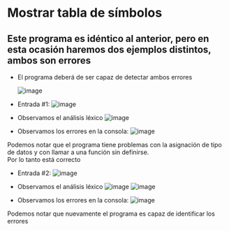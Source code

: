 # Mostrar tabla de símbolos

## Este programa es idéntico al anterior, pero en esta ocasión haremos dos ejemplos distintos, ambos son errores

- El programa deberá de ser capaz de detectar ambos errores

  ![image](https://user-images.githubusercontent.com/80979314/201779721-f5d66618-f98d-4cef-972e-33d370fda456.png)

- Entrada #1:
  ![image](https://user-images.githubusercontent.com/80979314/201779950-80423c3b-e50d-4140-acfb-93f20726abf4.png)

- Observamos el análisis léxico
  ![image](https://user-images.githubusercontent.com/80979314/201780003-fa36b755-30c1-4e11-beb5-58075572ee9c.png)

- Observamos los errores en la consola:
  ![image](https://user-images.githubusercontent.com/80979314/201780067-281c4832-d47a-4c38-9f2a-259a469b9ca2.png)

Podemos notar que el programa tiene problemas con la asignación de tipo de datos y con llamar a una función sin definirse. <br>
Por lo tanto está correcto <br>

- Entrada #2:
  ![image](https://user-images.githubusercontent.com/80979314/201780393-487d8948-8e57-441f-aada-b037cba6b716.png)

- Observamos el análisis léxico
  ![image](https://user-images.githubusercontent.com/80979314/201780631-dc4fd649-4277-44a9-9746-908f5c4ebe74.png)
  ![image](https://user-images.githubusercontent.com/80979314/201780668-61b40f16-fb32-4123-8d0f-cbb183e465eb.png)

- Observamos los errores en la consola:
  ![image](https://user-images.githubusercontent.com/80979314/201780712-2bec7d3b-1f81-4b16-ac5e-65063100fe6b.png)

Podemos notar que nuevamente el programa es capaz de identificar los errores
